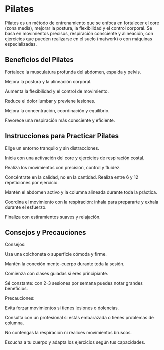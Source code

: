 # Pilates

Pilates es un método de entrenamiento que se enfoca en fortalecer el core 
(zona media), mejorar la postura, la flexibilidad y el control corporal. 
Se basa en movimientos precisos, respiración consciente y alineación, con 
ejercicios que pueden realizarse en el suelo (matwork) o con máquinas 
especializadas.

## Beneficios del Pilates
Fortalece la musculatura profunda del abdomen, espalda y pelvis.

Mejora la postura y la alineación corporal.

Aumenta la flexibilidad y el control de movimiento.

Reduce el dolor lumbar y previene lesiones.

Mejora la concentración, coordinación y equilibrio.

Favorece una respiración más consciente y eficiente.


## Instrucciones para Practicar Pilates
Elige un entorno tranquilo y sin distracciones.

Inicia con una activación del core y ejercicios de respiración costal.

Realiza los movimientos con precisión, control y fluidez.

Concéntrate en la calidad, no en la cantidad. Realiza entre 6 y 12 
repeticiones por ejercicio.

Mantén el abdomen activo y la columna alineada durante toda la práctica.

Coordina el movimiento con la respiración: inhala para prepararte y exhala 
durante el esfuerzo.

Finaliza con estiramientos suaves y relajación.

## Consejos y Precauciones
Consejos:

Usa una colchoneta o superficie cómoda y firme.

Mantén la conexión mente-cuerpo durante toda la sesión.

Comienza con clases guiadas si eres principiante.

Sé constante: con 2-3 sesiones por semana puedes notar grandes beneficios.

Precauciones:

Evita forzar movimientos si tienes lesiones o dolencias.

Consulta con un profesional si estás embarazada o tienes problemas de 
columna.

No contengas la respiración ni realices movimientos bruscos.

Escucha a tu cuerpo y adapta los ejercicios según tus capacidades.


